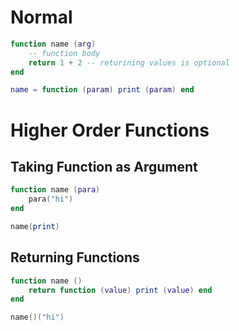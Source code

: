# Normal

```lua
function name (arg)
	-- function body
	return 1 + 2 -- returining values is optional
end
```

```lua
name = function (param) print (param) end
```

# Higher Order Functions

## Taking Function as Argument

```lua
function name (para)
	para("hi")
end

name(print)
```

## Returning Functions

```lua
function name () 
	return function (value) print (value) end
end

name()("hi")
```
